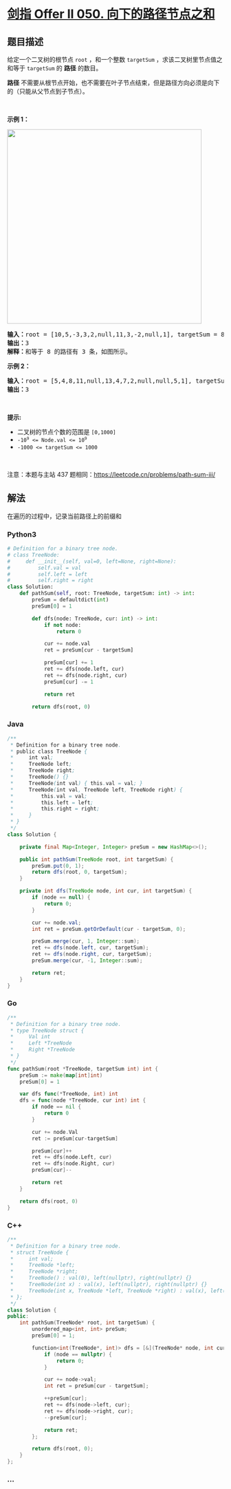 # [剑指 Offer II 050. 向下的路径节点之和](https://leetcode.cn/problems/6eUYwP)

## 题目描述

<!-- 这里写题目描述 -->

<p>给定一个二叉树的根节点 <code>root</code>&nbsp;，和一个整数 <code>targetSum</code> ，求该二叉树里节点值之和等于 <code>targetSum</code> 的 <strong>路径</strong> 的数目。</p>

<p><strong>路径</strong> 不需要从根节点开始，也不需要在叶子节点结束，但是路径方向必须是向下的（只能从父节点到子节点）。</p>

<p>&nbsp;</p>

<p><strong>示例 1：</strong></p>

<p><img src="https://fastly.jsdelivr.net/gh/doocs/leetcode@main/lcof2/%E5%89%91%E6%8C%87%20Offer%20II%20050.%20%E5%90%91%E4%B8%8B%E7%9A%84%E8%B7%AF%E5%BE%84%E8%8A%82%E7%82%B9%E4%B9%8B%E5%92%8C/images/pathsum3-1-tree.jpg" style="width: 452px; " /></p>

<pre>
<strong>输入：</strong>root = [10,5,-3,3,2,null,11,3,-2,null,1], targetSum = 8
<strong>输出：</strong>3
<strong>解释：</strong>和等于 8 的路径有 3 条，如图所示。
</pre>

<p><strong>示例 2：</strong></p>

<pre>
<strong>输入：</strong>root = [5,4,8,11,null,13,4,7,2,null,null,5,1], targetSum = 22
<strong>输出：</strong>3
</pre>

<p>&nbsp;</p>

<p><strong>提示:</strong></p>

<ul>
	<li>二叉树的节点个数的范围是 <code>[0,1000]</code></li>
	<li><meta charset="UTF-8" /><code>-10<sup><span style="font-size: 9.449999809265137px;">9</span></sup>&nbsp;&lt;= Node.val &lt;= 10<sup><span style="font-size: 9.449999809265137px;">9</span></sup></code>&nbsp;</li>
	<li><code>-1000&nbsp;&lt;= targetSum&nbsp;&lt;= 1000</code>&nbsp;</li>
</ul>

<p>&nbsp;</p>

<p><meta charset="UTF-8" />注意：本题与主站 437&nbsp;题相同：<a href="https://leetcode.cn/problems/path-sum-iii/">https://leetcode.cn/problems/path-sum-iii/</a></p>

## 解法

<!-- 这里可写通用的实现逻辑 -->

在遍历的过程中，记录当前路径上的前缀和

<!-- tabs:start -->

### **Python3**

<!-- 这里可写当前语言的特殊实现逻辑 -->

```python
# Definition for a binary tree node.
# class TreeNode:
#     def __init__(self, val=0, left=None, right=None):
#         self.val = val
#         self.left = left
#         self.right = right
class Solution:
    def pathSum(self, root: TreeNode, targetSum: int) -> int:
        preSum = defaultdict(int)
        preSum[0] = 1

        def dfs(node: TreeNode, cur: int) -> int:
            if not node:
                return 0

            cur += node.val
            ret = preSum[cur - targetSum]

            preSum[cur] += 1
            ret += dfs(node.left, cur)
            ret += dfs(node.right, cur)
            preSum[cur] -= 1

            return ret

        return dfs(root, 0)
```

### **Java**

<!-- 这里可写当前语言的特殊实现逻辑 -->

```java
/**
 * Definition for a binary tree node.
 * public class TreeNode {
 *     int val;
 *     TreeNode left;
 *     TreeNode right;
 *     TreeNode() {}
 *     TreeNode(int val) { this.val = val; }
 *     TreeNode(int val, TreeNode left, TreeNode right) {
 *         this.val = val;
 *         this.left = left;
 *         this.right = right;
 *     }
 * }
 */
class Solution {

    private final Map<Integer, Integer> preSum = new HashMap<>();

    public int pathSum(TreeNode root, int targetSum) {
        preSum.put(0, 1);
        return dfs(root, 0, targetSum);
    }

    private int dfs(TreeNode node, int cur, int targetSum) {
        if (node == null) {
            return 0;
        }

        cur += node.val;
        int ret = preSum.getOrDefault(cur - targetSum, 0);

        preSum.merge(cur, 1, Integer::sum);
        ret += dfs(node.left, cur, targetSum);
        ret += dfs(node.right, cur, targetSum);
        preSum.merge(cur, -1, Integer::sum);

        return ret;
    }
}
```

### **Go**

```go
/**
 * Definition for a binary tree node.
 * type TreeNode struct {
 *     Val int
 *     Left *TreeNode
 *     Right *TreeNode
 * }
 */
func pathSum(root *TreeNode, targetSum int) int {
	preSum := make(map[int]int)
	preSum[0] = 1

	var dfs func(*TreeNode, int) int
	dfs = func(node *TreeNode, cur int) int {
		if node == nil {
			return 0
		}

		cur += node.Val
		ret := preSum[cur-targetSum]

		preSum[cur]++
		ret += dfs(node.Left, cur)
		ret += dfs(node.Right, cur)
		preSum[cur]--

		return ret
	}

	return dfs(root, 0)
}
```

### **C++**

```cpp
/**
 * Definition for a binary tree node.
 * struct TreeNode {
 *     int val;
 *     TreeNode *left;
 *     TreeNode *right;
 *     TreeNode() : val(0), left(nullptr), right(nullptr) {}
 *     TreeNode(int x) : val(x), left(nullptr), right(nullptr) {}
 *     TreeNode(int x, TreeNode *left, TreeNode *right) : val(x), left(left), right(right) {}
 * };
 */
class Solution {
public:
    int pathSum(TreeNode* root, int targetSum) {
        unordered_map<int, int> preSum;
        preSum[0] = 1;

        function<int(TreeNode*, int)> dfs = [&](TreeNode* node, int cur) {
            if (node == nullptr) {
                return 0;
            }

            cur += node->val;
            int ret = preSum[cur - targetSum];

            ++preSum[cur];
            ret += dfs(node->left, cur);
            ret += dfs(node->right, cur);
            --preSum[cur];

            return ret;
        };

        return dfs(root, 0);
    }
};
```

### **...**

```

```

<!-- tabs:end -->

